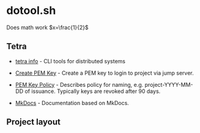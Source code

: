 #  dotool.sh
Does math work $x=\frac{1}{2}$

## Tetra
* [tetra info](./tetra.md) - CLI tools for distributed systems 

* [Create PEM Key](https://nodeholder.com) - Create a PEM key to login to project via jump server.

* [PEM Key Policy](keypolicy.md) - Describes policy for naming, e.g. project-YYYY-MM-DD of issuance. Typically keys are revoked after 90 days.

* [MkDocs](./mkdocs.md) - Documentation based on MkDocs.

## Project layout

